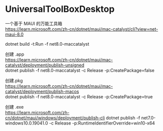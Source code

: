 # UniversalToolBoxDesktop  
一个基于 MAUI 的万能工具箱  
https://learn.microsoft.com/zh-cn/dotnet/maui/mac-catalyst/cli?view=net-maui-8.0

dotnet build -t:Run -f net8.0-maccatalyst  

创建 .app  
https://learn.microsoft.com/zh-cn/dotnet/maui/mac-catalyst/deployment/publish-unsigned  
dotnet publish -f net8.0-maccatalyst -c Release -p:CreatePackage=false

创建.pkg  
https://learn.microsoft.com/zh-cn/dotnet/maui/mac-catalyst/deployment/publish-macos  
dotnet publish -f net8.0-maccatalyst -c Release -p:CreatePackage=true

创建 .exe  
https://learn.microsoft.com/zh-cn/dotnet/maui/windows/deployment/publish-cli
dotnet publish -f net7.0-windows10.0.19041.0 -c Release -p:RuntimeIdentifierOverride=win10-x64